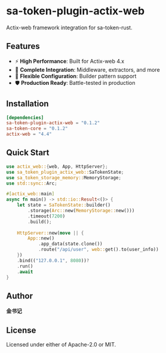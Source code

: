 # sa-token-plugin-actix-web

Actix-web framework integration for sa-token-rust.

## Features

- ⚡ **High Performance**: Built for Actix-web 4.x
- 🎯 **Complete Integration**: Middleware, extractors, and more
- 🔧 **Flexible Configuration**: Builder pattern support
- 🛡️ **Production Ready**: Battle-tested in production

## Installation

```toml
[dependencies]
sa-token-plugin-actix-web = "0.1.2"
sa-token-core = "0.1.2"
actix-web = "4.4"
```

## Quick Start

```rust
use actix_web::{web, App, HttpServer};
use sa_token_plugin_actix_web::SaTokenState;
use sa_token_storage_memory::MemoryStorage;
use std::sync::Arc;

#[actix_web::main]
async fn main() -> std::io::Result<()> {
    let state = SaTokenState::builder()
        .storage(Arc::new(MemoryStorage::new()))
        .timeout(7200)
        .build();
    
    HttpServer::new(move || {
        App::new()
            .app_data(state.clone())
            .route("/api/user", web::get().to(user_info))
    })
    .bind(("127.0.0.1", 8080))?
    .run()
    .await
}
```

## Author

**金书记**

## License

Licensed under either of Apache-2.0 or MIT.
